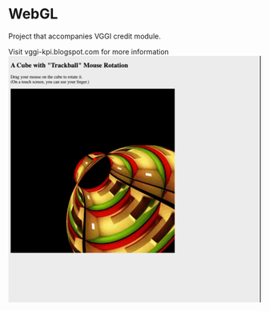# WebGL

Project that accompanies VGGI credit module.

Visit vggi-kpi.blogspot.com for more information
![alt text](https://raw.githubusercontent.com/serjtarabara/viz/CGW/rgrgif.gif)
